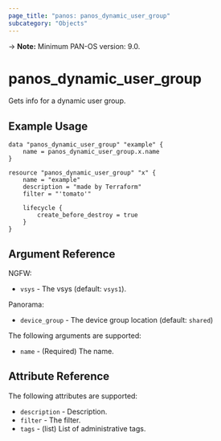 ```yaml
---
page_title: "panos: panos_dynamic_user_group"
subcategory: "Objects"
---
```


-> **Note:** Minimum PAN-OS version:  9.0.


# panos_dynamic_user_group

Gets info for a dynamic user group.


## Example Usage

```hcl
data "panos_dynamic_user_group" "example" {
    name = panos_dynamic_user_group.x.name
}

resource "panos_dynamic_user_group" "x" {
    name = "example"
    description = "made by Terraform"
    filter = "'tomato'"

    lifecycle {
        create_before_destroy = true
    }
}
```

## Argument Reference

NGFW:

* `vsys` - The vsys (default: `vsys1`).

Panorama:

* `device_group` - The device group location (default: `shared`)

The following arguments are supported:

* `name` - (Required) The name.


## Attribute Reference

The following attributes are supported:

* `description` - Description.
* `filter` - The filter.
* `tags` - (list) List of administrative tags.
